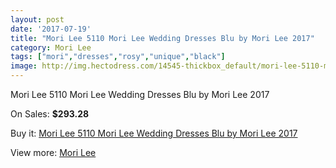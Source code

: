 ```yaml
---
layout: post
date: '2017-07-19'
title: "Mori Lee 5110 Mori Lee Wedding Dresses Blu by Mori Lee 2017"
category: Mori Lee
tags: ["mori","dresses","rosy","unique","black"]
image: http://img.hectodress.com/14545-thickbox_default/mori-lee-5110-mori-lee-wedding-dresses-blu-by-mori-lee-2013.jpg
---
```

Mori Lee 5110 Mori Lee Wedding Dresses Blu by Mori Lee 2017

On Sales: **$293.28**
<a href="https://www.hectodress.com/mori-lee/7003-mori-lee-5110-mori-lee-wedding-dresses-blu-by-mori-lee-2013.html"><amp-img layout="responsive" width="600" height="600" src="//img.hectodress.com/14545-thickbox_default/mori-lee-5110-mori-lee-wedding-dresses-blu-by-mori-lee-2013.jpg" alt="Mori Lee 5110 Mori Lee Wedding Dresses Blu by Mori Lee 2017 0" /></a>
<a href="https://www.hectodress.com/mori-lee/7003-mori-lee-5110-mori-lee-wedding-dresses-blu-by-mori-lee-2013.html"><amp-img layout="responsive" width="600" height="600" src="//img.hectodress.com/14547-thickbox_default/mori-lee-5110-mori-lee-wedding-dresses-blu-by-mori-lee-2013.jpg" alt="Mori Lee 5110 Mori Lee Wedding Dresses Blu by Mori Lee 2017 1" /></a>
<a href="https://www.hectodress.com/mori-lee/7003-mori-lee-5110-mori-lee-wedding-dresses-blu-by-mori-lee-2013.html"><amp-img layout="responsive" width="600" height="600" src="//img.hectodress.com/14546-thickbox_default/mori-lee-5110-mori-lee-wedding-dresses-blu-by-mori-lee-2013.jpg" alt="Mori Lee 5110 Mori Lee Wedding Dresses Blu by Mori Lee 2017 2" /></a>

Buy it: [Mori Lee 5110 Mori Lee Wedding Dresses Blu by Mori Lee 2017](https://www.hectodress.com/mori-lee/7003-mori-lee-5110-mori-lee-wedding-dresses-blu-by-mori-lee-2013.html "Mori Lee 5110 Mori Lee Wedding Dresses Blu by Mori Lee 2017")

View more: [Mori Lee](https://www.hectodress.com/120-mori-lee "Mori Lee")